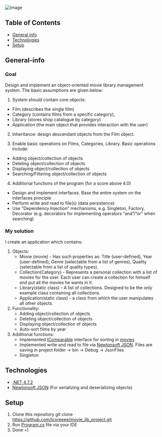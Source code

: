 ![image](https://user-images.githubusercontent.com/61603558/216688737-effb995c-5aa3-4685-a001-3b17a487c89a.png)

## Table of Contents
* [General info](#general-info)
* [Technologies](#technologies)
* [Setup](#setup)

## General-info

### Goal
Design and implement an object-oriented movie library management system. The basic assumptions are given below:
1. System should contain core objects:
* Film (describes the single film)
* Category (contains films from a specific category),
* Library (stores shop catalogue by category)
* Application (the main object that provides interaction with the user)

2. Inheritance: design descendant objects from the Film object.

3. Enable basic operations on Films, Categories, Library.  Basic operations include:
* Adding object/collection of objects
* Deleting object/collection of objects
* Displaying object/collection of objects
* Searching/Filtering object/collection of objects

4. Additional functions of the program (for a score above 4.0)
* Design and implement interfaces. Base the entire system on the interfaces principle
* Perform write and read to file(s) (data persistence)
* Use "Dependency Injection" mechanisms, e.g. Singleton, Factory, Decorator (e.g. decorators for implementing operators “and”/”or” when searching)

### My solution
I create an application which contains:
1. Objects:
   * Movie (movie) - Has such properties as: Title (user-defined), Year (user-defined), Genre (selectable from a list of genres), Quality (selectable from a list of quality types).
   * Collection(Category) - Represents a personal collection with a list of movies for the user. Each user can create a collection for himself and put all the movies he wants in it.
   * Library(static class) - A list of collections. Designed to be the only example class containing all collections.
   * Application(static class) - a class from which the user manipulates all other objects.
2. Functionality:
   * Adding object/collection of objects
   * Deleting object/collection of objects
   * Displaying object/collection of objects
   * Auto-sort films by year
3. Additional functions:
   * Implemented [IComparable](https://learn.microsoft.com/en-us/dotnet/api/system.icomparable-1?view=net-7.0) interface for sorting in [movies](https://github.com/Icoreeee/movie_lib_project/blob/master/movie_lib/Movie.cs)
   * Implemented write and read to file via [Newtonsoft JSON](https://www.newtonsoft.com/json). 
   Files are saving in project folder -> bin -> Debug -> JsonFiles
   * Singleton

## Technologies
* [.NET 4.7.2](https://dotnet.microsoft.com/en-us/download/dotnet-framework/net472)
* [Newtonsoft JSON](https://www.newtonsoft.com/json) (For serializing and deserializing objects)

## Setup

1. Clone this repository
git clone https://github.com/Icoreeee/movie_lib_project.git
2. Run [Program.cs](https://github.com/Icoreeee/movie_lib_project/blob/master/movie_lib/Program.cs) file via your IDE
3. Done =)
